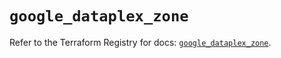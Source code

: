 # `google_dataplex_zone`

Refer to the Terraform Registry for docs: [`google_dataplex_zone`](https://registry.terraform.io/providers/hashicorp/google/6.10.0/docs/resources/dataplex_zone).
